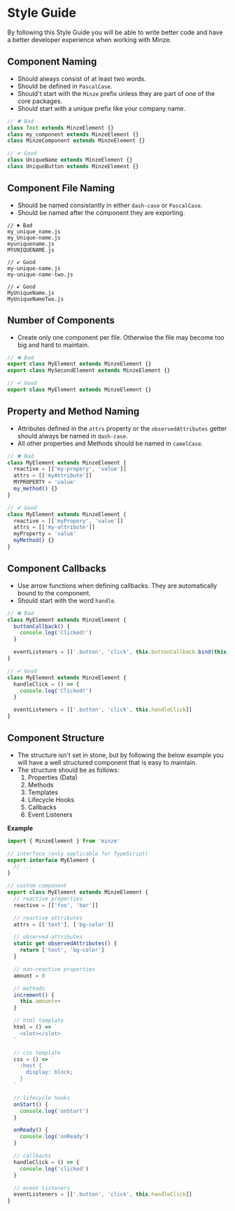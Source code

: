 # Style Guide

By following this Style Guide you will be able to write better code and have a better developer experience when working with Minze.

## Component Naming

- Should always consist of at least two words.
- Should be defined in `PascalCase`.
- Should't start with the `Minze` prefix unless they are part of one of the core packages.
- Should start with a unique prefix like your company name.

```js
// ✖ Bad
class Text extends MinzeElement {}
class my_component extends MinzeElement {}
class MinzeComponent extends MinzeElement {}

// ✔ Good
class UniqueName extends MinzeElement {}
class UniqueButton extends MinzeElement {}
```

## Component File Naming

- Should be named consistantly in either `dash-case` or `PascalCase`.
- Should be named after the component they are exporting.

```
// ✖ Bad
my_unique_name.js
my_Unique-name.js
myuniquename.js
MYUNIQUENAME.js

// ✔ Good
my-unique-name.js
my-unique-name-two.js

// ✔ Good
MyUniqueName.js
MyUniqueNameTwo.js
```

## Number of Components

- Create only one component per file. Otherwise the file may become too big and hard to maintain.

```js
// ✖ Bad
export class MyElement extends MinzeElement {}
export class MySecondElement extends MinzeElement {}

// ✔ Good
export class MyElement extends MinzeElement {}
```

## Property and Method Naming

- Attributes defined in the `attrs` property or the `observedAttributes` getter should always be named in `dash-case`.
- All other properties and Methods should be named in `camelCase`.

```js
// ✖ Bad
class MyElement extends MinzeElement {
  reactive = [['my-propery', 'value']]
  attrs = [['myAttribute']]
  MYPROPERTY = 'value'
  my_method() {}
}

// ✔ Good
class MyElement extends MinzeElement {
  reactive = [['myPropery', 'value']]
  attrs = [['my-attribute']]
  myProperty = 'value'
  myMethod() {}
}
```

## Component Callbacks

- Use arrow functions when defining callbacks. They are automatically bound to the component.
- Should start with the word `handle`.

```js
// ✖ Bad
class MyElement extends MinzeElement {
  buttonCallback() {
    console.log('Clicked!')
  }

  eventListeners = [['.button', 'click', this.buttonCallback.bind(this)]]
}

// ✔ Good
class MyElement extends MinzeElement {
  handleClick = () => {
    console.log('Clicked!')
  }

  eventListeners = [['.button', 'click', this.handleClick]]
}
```

## Component Structure

- The structure isn't set in stone, but by following the below example you will have a well structured component that is easy to maintain.
- The structure should be as follows:
  1. Properties (Data)
  2. Methods
  3. Templates
  4. Lifecycle Hooks
  5. Callbacks
  6. Event Listeners

**Example**

```ts
import { MinzeElement } from 'minze'

// interface (only applicable for TypeScript)
export interface MyElement {
  // ...
}

// custom component
export class MyElement extends MinzeElement {
  // reactive properties
  reactive = [['foo', 'bar']]

  // reactive attributes
  attrs = [['text'], ['bg-color']]

  // observed attributes
  static get observedAttributes() {
    return ['text', 'bg-color']
  }

  // non-reactive properties
  amount = 0

  // methods
  increment() {
    this.amount++
  }

  // html template
  html = () => `
    <slot></slot>
  `

  // css template
  css = () => `
    :host {
      display: block;
    }
  `

  // lifecycle hooks
  onStart() {
    console.log('onStart')
  }

  onReady() {
    console.log('onReady')
  }

  // callbacks
  handleClick = () => {
    console.log('clicked')
  }

  // event listeners
  eventListeners = [['.button', 'click', this.handleClick]]
}
```

